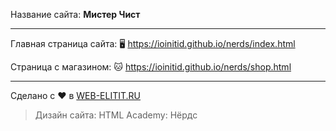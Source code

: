Название сайта: **Мистер Чист**

------------

Главная страница сайта: 🖥️ https://ioinitid.github.io/nerds/index.html

Страница с магазином: 🐱 https://ioinitid.github.io/nerds/shop.html

------------

Сделано с ❤️ в [WEB-ELITIT.RU](https://www.web-elitit.ru "Web-elitit.ru")

> Дизайн сайта: HTML Academy: Нёрдс

